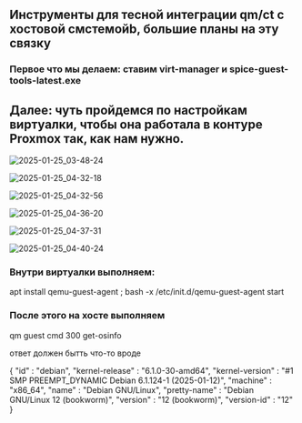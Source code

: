 ## Инструменты для тесной интеграции qm/ct с хостовой смстемойb, большие планы на эту связку ##

### Первое что мы делаем: ставим virt-manager и spice-guest-tools-latest.exe ###

## Далее: чуть пройдемся по настройкам виртуалки, чтобы она работала в контуре Proxmox так, как нам нужно. ##



![2025-01-25_03-48-24](https://github.com/user-attachments/assets/f453117a-c12e-4251-b570-8edb8e556dbd)


![2025-01-25_04-32-18](https://github.com/user-attachments/assets/77932651-3d95-4c58-bc7d-9d0bb75ad869)


![2025-01-25_04-32-56](https://github.com/user-attachments/assets/49c6a0fa-0f00-4f66-81d9-e616396a43b4)




![2025-01-25_04-36-20](https://github.com/user-attachments/assets/e0c408f7-8e78-4e06-90ef-4a6dc5f13658)

![2025-01-25_04-37-31](https://github.com/user-attachments/assets/2506ec85-6ed4-4475-9f56-c71701310568)




![2025-01-25_04-40-24](https://github.com/user-attachments/assets/97ccd069-cfb8-4db0-922e-45d0fb0ffd59)

### Внутри виртуалки выполняем: ###

apt install qemu-guest-agent ; bash -x /etc/init.d/qemu-guest-agent  start

### После этого на хосте выполняем ###

qm guest cmd  300 get-osinfo


ответ должен бытть что-то вроде


{
   "id" : "debian",
   "kernel-release" : "6.1.0-30-amd64",
   "kernel-version" : "#1 SMP PREEMPT_DYNAMIC Debian 6.1.124-1 (2025-01-12)",
   "machine" : "x86_64",
   "name" : "Debian GNU/Linux",
   "pretty-name" : "Debian GNU/Linux 12 (bookworm)",
   "version" : "12 (bookworm)",
   "version-id" : "12"
}

